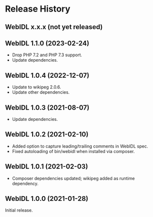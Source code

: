 # Release History

## WebIDL x.x.x (not yet released)

## WebIDL 1.1.0 (2023-02-24)
* Drop PHP 7.2 and PHP 7.3 support.
* Update dependencies.

## WebIDL 1.0.4 (2022-12-07)
* Update to wikipeg 2.0.6.
* Update other dependencies.

## WebIDL 1.0.3 (2021-08-07)
* Update dependencies.

## WebIDL 1.0.2 (2021-02-10)
* Added option to capture leading/trailing comments in WebIDL spec.
* Fixed autoloading of bin/webidl when installed via composer.

## WebIDL 1.0.1 (2021-02-03)
* Composer dependencies updated; wikipeg added as runtime dependency.

## WebIDL 1.0.0 (2021-01-28)
Initial release.
